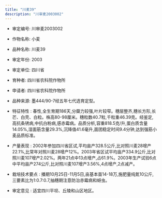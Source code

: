 ```yaml
---
title: "川麦39"
description: "川审麦2003002"
---
```

* 审定编号:  川审麦2003002

*  作物名称:  小麦

*  品种名称:  川麦39

*  审定年份:  2003

*  审定单位:  四川省

* 育种者:  四川省农科院作物所

*  申请者:  四川省农科院作物所

*  品种来源:  墨444/90-7经五年七代选育定型。

*  特征特性 : 
春性,全生育期186天,分蘖力较强,叶片较窄。穗层整齐,穗长方形,长芒、白壳、白粒。株高80-98厘米。穗粒数40.7粒,千粒重46.39克。经鉴定,高抗条锈病,中抗白粉病,感赤霉病。品质分析,容重818.5克/升,蛋白质含量14.05%,湿面筋含量29.3%,沉降值41.6毫升,面团稳定时间9.4分钟,达到强筋小麦品质标准。
 
*  产量表现 : 
2002年参加四川省区试,平均亩产328.5公斤,比对照川麦28增产22.1%,比常年对照川麦28增产12%。2003年省区试平均亩产334.9公斤,比对照川麦107增产2.02%。两年21点中13点增产,占61.9%。2003年生产试验6点中平均亩产274公斤,比对照川麦107增产3.56%,4点增产,2点减产。

*  栽培技术要点 : 
播期10月25日-11月5日,亩基本苗14-18万,施肥量纯氮10公斤,三要素比为1:0.7:0.7,抽穗期注意防治赤霉病和蚜虫。

*  审定意见 : 
适宜四川平坝、丘陵和山区地区。
